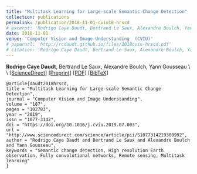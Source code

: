 ```yaml
---
title: "Multitask Learning for Large-scale Semantic Change Detection"
collection: publications
permalink: /publication/2018-11-01-cviu18-hrscd
# excerpt: 'Rodrigo Caye Daudt, Bertrand Le Saux, Alexandre Boulch, Yann Gousseau.'
date: 2018-11-01
venue: 'Computer Vision and Image Understanding  (CVIU)'
# paperurl: 'http://rcdaudt.github.io/files/2018cviu-hrscd.pdf'
# citation: 'Rodrigo Caye Daudt, Bertrand Le Saux, Alexandre Boulch, Yann Gousseau'
---
```



**Rodrigo Caye Daudt**, Bertrand Le Saux, Alexandre Boulch, Yann Gousseau
\\
\\
[[ScienceDirect]](https://www.sciencedirect.com/science/article/pii/S1077314219300992) [[Preprint]](https://arxiv.org/abs/1810.08452) [[PDF]](http://rcdaudt.github.io/files/2018cviu-hrscd.pdf) [[BibTeX]](http://rcdaudt.github.io/files/daudt2019cviu-hrscd.bib)


```
@article{daudt2018hrscd,
title = "Multitask Learning for Large-scale Semantic Change Detection",
journal = "Computer Vision and Image Understanding",
volume = "187",
pages = "102783",
year = "2019",
issn = "1077-3142",
doi = "https://doi.org/10.1016/j.cviu.2019.07.003",
url = "http://www.sciencedirect.com/science/article/pii/S1077314219300992",
author = "Rodrigo Caye Daudt and Bertrand Le Saux and Alexandre Boulch and Yann Gousseau",
keywords = "Semantic change detection, High resolution Earth observation, Fully convolutional networks, Remote sensing, Multitask learning"
}
```
